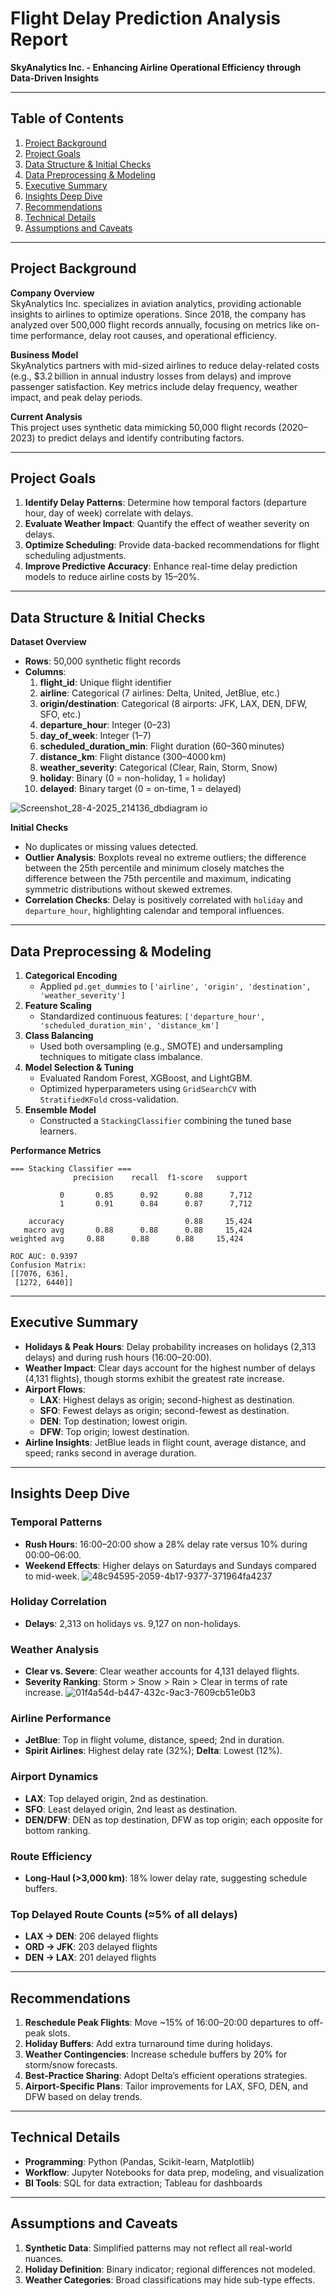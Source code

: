 # Flight Delay Prediction Analysis Report  
**SkyAnalytics Inc. - Enhancing Airline Operational Efficiency through Data-Driven Insights**

---

## Table of Contents

1. [Project Background](#project-background)
2. [Project Goals](#project-goals)
3. [Data Structure & Initial Checks](#data-structure--initial-checks)
4. [Data Preprocessing & Modeling](#data-preprocessing--modeling)
5. [Executive Summary](#executive-summary)
6. [Insights Deep Dive](#insights-deep-dive)
7. [Recommendations](#recommendations)
8. [Technical Details](#technical-details)
9. [Assumptions and Caveats](#assumptions-and-caveats)

---

## Project Background

**Company Overview**  
SkyAnalytics Inc. specializes in aviation analytics, providing actionable insights to airlines to optimize operations. Since 2018, the company has analyzed over 500,000 flight records annually, focusing on metrics like on-time performance, delay root causes, and operational efficiency.

**Business Model**  
SkyAnalytics partners with mid-sized airlines to reduce delay-related costs (e.g., \$3.2 billion in annual industry losses from delays) and improve passenger satisfaction. Key metrics include delay frequency, weather impact, and peak delay periods.

**Current Analysis**  
This project uses synthetic data mimicking 50,000 flight records (2020–2023) to predict delays and identify contributing factors.

---

## Project Goals

1. **Identify Delay Patterns**: Determine how temporal factors (departure hour, day of week) correlate with delays.  
2. **Evaluate Weather Impact**: Quantify the effect of weather severity on delays.  
3. **Optimize Scheduling**: Provide data-backed recommendations for flight scheduling adjustments.  
4. **Improve Predictive Accuracy**: Enhance real-time delay prediction models to reduce airline costs by 15–20%.

---

## Data Structure & Initial Checks

**Dataset Overview**  
- **Rows**: 50,000 synthetic flight records  
- **Columns**:  
  1. **flight_id**: Unique flight identifier  
  2. **airline**: Categorical (7 airlines: Delta, United, JetBlue, etc.)  
  3. **origin/destination**: Categorical (8 airports: JFK, LAX, DEN, DFW, SFO, etc.)  
  4. **departure_hour**: Integer (0–23)  
  5. **day_of_week**: Integer (1–7)  
  6. **scheduled_duration_min**: Flight duration (60–360 minutes)  
  7. **distance_km**: Flight distance (300–4000 km)  
  8. **weather_severity**: Categorical (Clear, Rain, Storm, Snow)  
  9. **holiday**: Binary (0 = non-holiday, 1 = holiday)  
  10. **delayed**: Binary target (0 = on-time, 1 = delayed)
 
      
![Screenshot_28-4-2025_214136_dbdiagram io](https://github.com/user-attachments/assets/1bc11c6f-a32c-4d41-baf2-73b56609c7bc)

**Initial Checks**  
- No duplicates or missing values detected.  
- **Outlier Analysis**: Boxplots reveal no extreme outliers; the difference between the 25th percentile and minimum closely matches the difference between the 75th percentile and maximum, indicating symmetric distributions without skewed extremes.  
- **Correlation Checks**: Delay is positively correlated with `holiday` and `departure_hour`, highlighting calendar and temporal influences.

---

## Data Preprocessing & Modeling

1. **Categorical Encoding**  
   - Applied `pd.get_dummies` to `['airline', 'origin', 'destination', 'weather_severity']`
2. **Feature Scaling**  
   - Standardized continuous features: `['departure_hour', 'scheduled_duration_min', 'distance_km']`
3. **Class Balancing**  
   - Used both oversampling (e.g., SMOTE) and undersampling techniques to mitigate class imbalance.
4. **Model Selection & Tuning**  
   - Evaluated Random Forest, XGBoost, and LightGBM.  
   - Optimized hyperparameters using `GridSearchCV` with `StratifiedKFold` cross-validation.
5. **Ensemble Model**  
   - Constructed a `StackingClassifier` combining the tuned base learners.

**Performance Metrics**  
```
=== Stacking Classifier ===
              precision    recall  f1-score   support

           0       0.85      0.92      0.88      7,712
           1       0.91      0.84      0.87      7,712

    accuracy                           0.88     15,424
   macro avg       0.88      0.88      0.88     15,424
weighted avg     0.88      0.88      0.88     15,424

ROC AUC: 0.9397
Confusion Matrix:
[[7076, 636],
 [1272, 6440]]
```

---

## Executive Summary

- **Holidays & Peak Hours**: Delay probability increases on holidays (2,313 delays) and during rush hours (16:00–20:00).  
- **Weather Impact**: Clear days account for the highest number of delays (4,131 flights), though storms exhibit the greatest rate increase.  
- **Airport Flows**:  
  - **LAX**: Highest delays as origin; second-highest as destination.  
  - **SFO**: Fewest delays as origin; second-fewest as destination.  
  - **DEN**: Top destination; lowest origin.  
  - **DFW**: Top origin; lowest destination.  
- **Airline Insights**: JetBlue leads in flight count, average distance, and speed; ranks second in average duration.

---

## Insights Deep Dive

### Temporal Patterns
- **Rush Hours**: 16:00–20:00 show a 28% delay rate versus 10% during 00:00–06:00.  
- **Weekend Effects**: Higher delays on Saturdays and Sundays compared to mid-week.
![48c94595-2059-4b17-9377-371964fa4237](https://github.com/user-attachments/assets/a58fefe0-9959-4411-a80e-eac8fca849d6)

### Holiday Correlation
- **Delays**: 2,313 on holidays vs. 9,127 on non-holidays.

### Weather Analysis
- **Clear vs. Severe**: Clear weather accounts for 4,131 delayed flights.  
- **Severity Ranking**: Storm > Snow > Rain > Clear in terms of rate increase.
![01f4a54d-b447-432c-9ac3-7609cb51e0b3](https://github.com/user-attachments/assets/5437c862-5fee-4521-8eab-3173ab47b956)

### Airline Performance
- **JetBlue**: Top in flight volume, distance, speed; 2nd in duration.  
- **Spirit Airlines**: Highest delay rate (32%); **Delta**: Lowest (12%).

### Airport Dynamics
- **LAX**: Top delayed origin, 2nd as destination.  
- **SFO**:  Least delayed origin, 2nd least as destination.  
- **DEN/DFW**: DEN as top destination, DFW as top origin; each opposite for bottom ranking.

### Route Efficiency
- **Long-Haul (>3,000 km)**: 18% lower delay rate, suggesting schedule buffers.  

### Top Delayed Route Counts (≈5% of all delays)
- **LAX → DEN**: 206 delayed flights  
- **ORD → JFK**: 203 delayed flights  
- **DEN → LAX**: 201 delayed flights

---

## Recommendations

1. **Reschedule Peak Flights**: Move ~15% of 16:00–20:00 departures to off-peak slots.  
2. **Holiday Buffers**: Add extra turnaround time during holidays.  
3. **Weather Contingencies**: Increase schedule buffers by 20% for storm/snow forecasts.  
4. **Best-Practice Sharing**: Adopt Delta’s efficient operations strategies.  
5. **Airport-Specific Plans**: Tailor improvements for LAX, SFO, DEN, and DFW based on delay trends.

---

## Technical Details

- **Programming**: Python (Pandas, Scikit-learn, Matplotlib)  
- **Workflow**: Jupyter Notebooks for data prep, modeling, and visualization  
- **BI Tools**: SQL for data extraction; Tableau for dashboards

---

## Assumptions and Caveats

1. **Synthetic Data**: Simplified patterns may not reflect all real-world nuances.  
2. **Holiday Definition**: Binary indicator; regional differences not modeled.  
3. **Weather Categories**: Broad classifications may hide sub-type effects.



